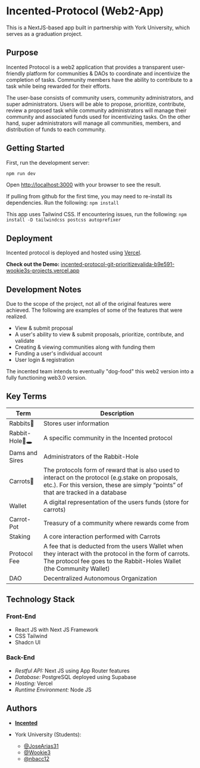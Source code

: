 # Incented-Protocol (Web2-App)

This is a NextJS-based app built in partnership with York University, which serves as a graduation project.  

## Purpose

Incented Protocol is a web2 application that provides a transparent user-friendly platform for communities & DAOs to coordinate and incentivize the completion of tasks.  Community members have the ability to contribute to a task while being rewarded for their efforts.  

The user-base consists of community users, community administrators, and super administrators.  Users will be able to propose, prioritize, contribute, review a proposed task while community administrators will manage their community and associated funds used for incentivizing tasks.  On the other hand, super administrators will manage all communities, members, and distribution of funds to each community.  

## Getting Started

First, run the development server:

```bash
npm run dev

```

Open [http://localhost:3000](http://localhost:3000) with your browser to see the result.

If pulling from github for the first time, you may need to re-install its dependencies.  Run the following:  `npm install`

This app uses Tailwind CSS. If encountering issues, run the following: `npm install -D tailwindcss postcss autoprefixer`

## Deployment

Incented protocol is deployed and hosted using [Vercel](https://vercel.com/new?utm_medium=default-template&filter=next.js&utm_source=create-next-app&utm_campaign=create-next-app-readme).  

**Check out the Demo:** [incented-protocol-git-prioritizevalida-b9e591-wookie3s-projects.vercel.app](https://incented-protocol.vercel.app/)

## Development Notes

Due to the scope of the project, not all of the original features were achieved.  The following are examples of some of the features that were realized.  

- View & submit proposal
- A user's ability to view & submit proposals, prioritize, contribute, and validate
- Creating & viewing communities along with funding them
- Funding a user's individual account
- User login & registration

The incented team intends to eventually "dog-food" this web2 version into a fully functioning web3.0 version.  

## Key Terms

| Term  | Description |
| ------------- | ------------- |
| Rabbits🐰 | Stores user information  |
| Rabbit-Hole🐰🕳️ | A specific community in the Incented protocol |
| Dams and Sires | Administrators of the Rabbit-Hole |
| Carrots🥕 | The protocols form of reward that is also used to interact on the protocol (e.g.stake on proposals, etc.).  For this version, these are simply “points” of that are tracked in a database |
| Wallet | A digital representation of the users funds (store for carrots) |
| Carrot-Pot | Treasury of a community where rewards come from |
| Staking  | A core interaction performed with Carrots |
| Protocol Fee | A fee that is deducted from the users Wallet when they interact with the protocol in the form of carrots. The protocol fee goes to the Rabbit-Holes Wallet (the Community Wallet) |
| DAO  | Decentralized Autonomous Organization |

## Technology Stack

### Front-End
- React JS with Next JS Framework
- CSS Tailwind
- Shadcn UI

### Back-End
- _Restful API:_  Next JS using App Router features
- _Database:_  PostgreSQL deployed using Supabase
- _Hosting:_  Vercel
- _Runtime Environment:_  Node JS

## Authors 

- [**Incented**](https://github.com/Incented)

- York University (Students):
  - [@JoseArias31](https://github.com/JoseArias31)
  - [@Wookie3](https://github.com/Wookie3)
  - [@nbacc12](https://github.com/nbacc12)


